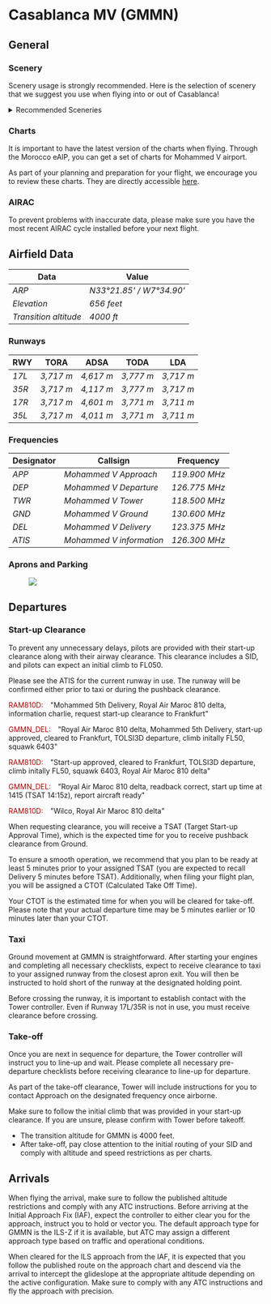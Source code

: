 
<!--
title: Casablanca MV
description: Casablanca Mohammed V
published: true
date: 2023-02-27T23:54:00.000Z
tags: 
editor: undefined
dateCreated: 2023-02-27T23:54:00.000Z
-->

# Casablanca MV (GMMN)

## General

### Scenery

<p>Scenery usage is strongly recommended. Here is the selection of scenery that we suggest you use when flying into or out of Casablanca!</p>
<details>
<summary>Recommended Sceneries</summary>
<details>
<summary>Microsoft Flight Simulator</summary>
<li><a target="_blank" href="https://secure.simmarket.com/prealsoft-casablanca-airport-gmmn-msfs.phtml">Paid: PrealSoft</a></li>
</details>
<details>
<summary>Prepar3D</summary>
<li><a target="_blank" href="https://secure.simmarket.com/prealsoft-casablanca-airport-gmmn-p3dv5.phtml">Paid: PrealSoft (P3D v5)</a></li>
<li><a target="_blank" href="https://secure.simmarket.com/prealsoft-casablanca-airport-gmmn-p3dv4.phtml">Paid: PrealSoft (P3D v4)</a></li>
<li><a target="_blank" href="https://fsdg-online.com/Sceneries/FSX-P3D/Full-Sceneries/Casablanca::42.html">Paid: FSDG (FSX/P3D)</a></li>
<li><a target="_blank" href="https://library.avsim.net/esearch.php?DLID=204452">Free: JMS Designs (FSX/P3D)</a></li>
</details>
<details>
<summary>X-Plane</summary>
<li><a target="_blank" href="https://orbxdirect.com/product/axonos-gmmn-xp11">Paid: Axonos</a>
<li><a target="_blank" href="https://secure.simmarket.com/fsdg-casablanca-xp-x-plane-11.phtml">Paid: FSDG</a>
<li><a target="_blank" href="https://forums.x-plane.org/index.php?/files/file/42070-casablanca-airportsgmmn-gmmt/">Free: Risuali</a>
</details>
</details>

### Charts

<p>It is important to have the latest version of the charts when flying. Through the Morocco eAIP, you can get a set of charts for Mohammed V airport.</p>

<p>As part of your planning and preparation for your flight, we encourage you to review these charts. They are directly accessible <a href="https://bit.ly/3CeFrYG"><u>here</u></a>.</p>

### AIRAC

To prevent problems with inaccurate data, please make sure you have the most recent AIRAC cycle installed before your next flight.

## Airfield Data

<table>
  <thead>
    <tr>
      <th>Data</th>
      <th>Value</th>
    </tr>
  </thead>
  <tbody>
    <tr>
      <td class="foo"><em>ARP</em></td>
      <td><em class="foo">N33°21.85' / W7°34.90'</em></td>
    </tr>
    <tr>
      <td class="foo"><em>Elevation</em></td>
      <td><em class="foo">656 feet</em></td>
    </tr>
    <tr>
      <td class="foo"><em>Transition altitude</em></td>
      <td><em class="foo">4000 ft</em></td>
    </tr>
  </tbody>
</table>

### Runways

<table>
  <thead>
    <tr>
      <th>RWY</th>
      <th>TORA</th>
      <th>ADSA</th>
      <th>TODA</th>
      <th>LDA</th>
    </tr>
  </thead>
  <tbody>
    <tr>
      <td class="foo"><em>17L</em></td>
      <td><em class="foo">3,717 m</em></td>
      <td><em class="foo">4,617 m</em></td>
      <td><em class="foo">3,777 m</em></td>
      <td><em class="foo">3,717 m</em></td>
    </tr>
    <tr>
      <td class="foo"><em>35R</em></td>
      <td><em class="foo">3,717 m</em></td>
      <td><em class="foo">4,117 m</em></td>
      <td><em class="foo">3,777 m</em></td>
      <td><em class="foo">3,717 m</em></td>
    </tr>
    <tr>
      <td class="foo"><em>17R</em></td>
      <td><em class="foo">3,717 m</em></td>
      <td><em class="foo">4,601 m</em></td>
      <td><em class="foo">3,771 m</em></td>
      <td><em class="foo">3,711 m</em></td>
    </tr>
    <tr>
      <td class="foo"><em>35L</em></td>
      <td><em class="foo">3,717 m</em></td>
      <td><em class="foo">4,011 m</em></td>
      <td><em class="foo">3,771 m</em></td>
      <td><em class="foo">3,711 m</em></td>
    </tr>
  </tbody>
</table>

### Frequencies

<table>
  <thead>
    <tr>
      <th>Designator</th>
      <th>Callsign</th>
      <th>Frequency</th>
    </tr>
  </thead>
  <tbody>
    <tr>
      <td class="foo"><em>APP</em></td>
      <td><em class="foo">Mohammed V Approach</em></td>
      <td><em class="foo">119.900 MHz</em></td>
    </tr>
    <tr>
      <td class="foo"><em>DEP</em></td>
      <td><em class="foo">Mohammed V Departure</em></td>
      <td><em class="foo">126.775 MHz</em></td>
    </tr>
    <tr>
      <td class="foo"><em>TWR</em></td>
      <td><em class="foo">Mohammed V Tower</em></td>
      <td><em class="foo">118.500 MHz</em></td>
    </tr>
    <tr>
      <td class="foo"><em>GND</em></td>
      <td><em class="foo">Mohammed V Ground</em></td>
      <td><em class="foo">130.600 MHz</em></td>
    </tr>
    <tr>
      <td class="foo"><em>DEL</em></td>
      <td><em class="foo">Mohammed V Delivery</em></td>
      <td><em class="foo">123.375 MHz</em></td>
    </tr>
    <tr>
      <td class="foo"><em>ATIS</em></td>
      <td><em class="foo">Mohammed V information</em></td>
      <td><em class="foo">126.300 MHz</em></td>
    </tr>
  </tbody>
</table>

### Aprons and Parking

<figure class="image image_resized" style="width:100%;"><img src="https://www.vatsim.ma/wp-content/uploads/2023/02/image.png">
</figure>

## Departures

### Start-up Clearance

<p>To prevent any unnecessary delays, pilots are provided with their start-up clearance along with their airway clearance. This clearance includes a SID, and pilots can expect an initial climb to FL050.</p>

<p>Please see the ATIS for the current runway in use. The runway will be confirmed either prior to taxi or during the pushback clearance.</p>

<div class="text">
  <p><span style="color:rgb(170,0,0);">RAM810D:</span>&emsp;"Mohammed 5th Delivery, Royal Air Maroc 810 delta, information charlie, request start-up clearance to Frankfurt"</p>
  <p><span style="color:rgb(170,0,0);">GMMN_DEL:</span>&emsp;"Royal Air Maroc 810 delta, Mohammed 5th Delivery, start-up approved, cleared to Frankfurt, TOLSI3D departure, climb initally FL50, squawk 6403"</p>
  <p><span style="color:rgb(170,0,0);">RAM810D:</span>&emsp;"Start-up approved, cleared to Frankfurt, TOLSI3D departure, climb initally FL50, squawk 6403, Royal Air Maroc 810 delta"</p>
  <p><span style="color:rgb(170,0,0);">GMMN_DEL:</span>&emsp;"Royal Air Maroc 810 delta, readback correct, start up time at 1415 (TSAT 14:15z), report aircraft ready"</p>
  <p><span style="color:rgb(170,0,0);">RAM810D:</span>&emsp;"Wilco, Royal Air Maroc 810 delta"</p>
</div>

<p>When requesting clearance, you will receive a TSAT (Target Start-up Approval Time), which is the expected time for you to receive pushback clearance from Ground.</p>
<p>To ensure a smooth operation, we recommend that you plan to be ready at least 5 minutes prior to your assigned TSAT (you are expected to recall Delivery 5 minutes before TSAT). Additionally, when filing your flight plan, you will be assigned a CTOT (Calculated Take Off Time).</p>
<p>Your CTOT is the estimated time for when you will be cleared for take-off. Please note that your actual departure time may be 5 minutes earlier or 10 minutes later than your CTOT.</p>

### Taxi

<p>Ground movement at GMMN is straightforward. After starting your engines and completing all necessary checklists, expect to receive clearance to taxi to your assigned runway from the closest apron exit. You will then be instructed to hold short of the runway at the designated holding point.</p>

<p>Before crossing the runway, it is important to establish contact with the Tower controller. Even if Runway 17L/35R is not in use, you must receive clearance before crossing.</p>

### Take-off

<p>Once you are next in sequence for departure, the Tower controller will instruct you to line-up and wait. Please complete all necessary pre-departure checklists before receiving clearance to line-up for departure.</p>

<p>As part of the take-off clearance, Tower will include instructions for you to contact Approach on the designated frequency once airborne.</p>

<p>Make sure to follow the initial climb that was provided in your start-up clearance. If you are unsure, please confirm with Tower before takeoff.</p>

<ul>
  <li>The transition altitude for GMMN is 4000 feet.</li>
  <li>After take-off, pay close attention to the initial routing of your SID and comply with altitude and speed restrictions as per charts.</li>
</ul>

## Arrivals

<p>When flying the arrival, make sure to follow the published altitude restrictions and comply with any ATC instructions. Before arriving at the Initial Approach Fix (IAF), expect the controller to either clear you for the approach, instruct you to hold or vector you. The default approach type for GMMN is the ILS-Z if it is available, but ATC may assign a different approach type based on traffic and operational conditions.</p>

<p>When cleared for the ILS approach from the IAF, it is expected that you follow the published route on the approach chart and descend via the arrival to intercept the glideslope at the appropriate altitude depending on the active configuration. Make sure to comply with any ATC instructions and fly the approach with precision.</p>